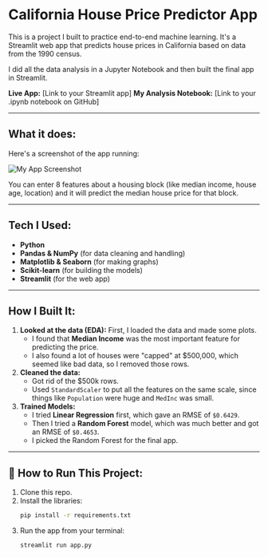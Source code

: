 # California House Price Predictor App

This is a project I built to practice end-to-end machine learning. It's a Streamlit web app that predicts house prices in California based on data from the 1990 census.

I did all the data analysis in a Jupyter Notebook and then built the final app in Streamlit.

**Live App:** [Link to your Streamlit app]
**My Analysis Notebook:** [Link to your .ipynb notebook on GitHub]

---

## What it does:

Here's a screenshot of the app running:

![My App Screenshot](app_screenshot.png)

You can enter 8 features about a housing block (like median income, house age, location) and it will predict the median house price for that block.

---

## Tech I Used:

* **Python**
* **Pandas & NumPy** (for data cleaning and handling)
* **Matplotlib & Seaborn** (for making graphs)
* **Scikit-learn** (for building the models)
* **Streamlit** (for the web app)

---

## How I Built It:

1.  **Looked at the data (EDA):** First, I loaded the data and made some plots.
    * I found that **Median Income** was the most important feature for predicting the price.
    * I also found a lot of houses were "capped" at $500,000, which seemed like bad data, so I removed those rows.
2.  **Cleaned the data:**
    * Got rid of the $500k rows.
    * Used `StandardScaler` to put all the features on the same scale, since things like `Population` were huge and `MedInc` was small.
3.  **Trained Models:**
    * I tried **Linear Regression** first, which gave an RMSE of `$0.6429`.
    * Then I tried a **Random Forest** model, which was much better and got an RMSE of `$0.4653`.
    * I picked the Random Forest for the final app.

---

## 🚀 How to Run This Project:

1.  Clone this repo.
2.  Install the libraries:
    ```bash
    pip install -r requirements.txt
    ```
3.  Run the app from your terminal:
    ```bash
    streamlit run app.py
    ```

